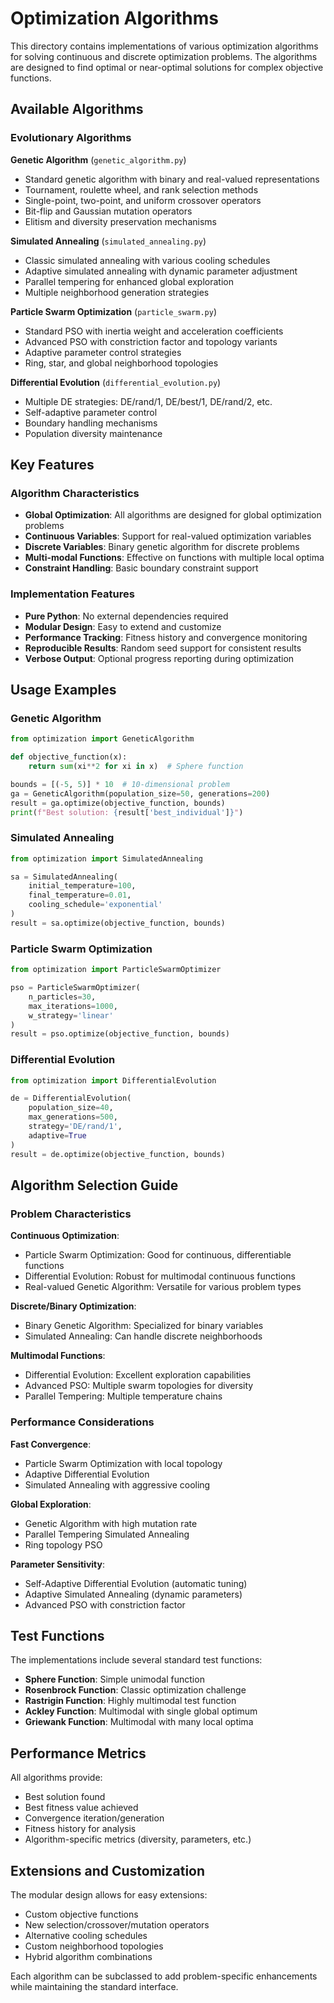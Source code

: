 # Optimization Algorithms

This directory contains implementations of various optimization algorithms for solving continuous and discrete optimization problems. The algorithms are designed to find optimal or near-optimal solutions for complex objective functions.

## Available Algorithms

### Evolutionary Algorithms

**Genetic Algorithm** (`genetic_algorithm.py`)
- Standard genetic algorithm with binary and real-valued representations
- Tournament, roulette wheel, and rank selection methods
- Single-point, two-point, and uniform crossover operators
- Bit-flip and Gaussian mutation operators
- Elitism and diversity preservation mechanisms

**Simulated Annealing** (`simulated_annealing.py`)
- Classic simulated annealing with various cooling schedules
- Adaptive simulated annealing with dynamic parameter adjustment
- Parallel tempering for enhanced global exploration
- Multiple neighborhood generation strategies

**Particle Swarm Optimization** (`particle_swarm.py`)
- Standard PSO with inertia weight and acceleration coefficients
- Advanced PSO with constriction factor and topology variants
- Adaptive parameter control strategies
- Ring, star, and global neighborhood topologies

**Differential Evolution** (`differential_evolution.py`)
- Multiple DE strategies: DE/rand/1, DE/best/1, DE/rand/2, etc.
- Self-adaptive parameter control
- Boundary handling mechanisms
- Population diversity maintenance

## Key Features

### Algorithm Characteristics

- **Global Optimization**: All algorithms are designed for global optimization problems
- **Continuous Variables**: Support for real-valued optimization variables
- **Discrete Variables**: Binary genetic algorithm for discrete problems
- **Multi-modal Functions**: Effective on functions with multiple local optima
- **Constraint Handling**: Basic boundary constraint support

### Implementation Features

- **Pure Python**: No external dependencies required
- **Modular Design**: Easy to extend and customize
- **Performance Tracking**: Fitness history and convergence monitoring
- **Reproducible Results**: Random seed support for consistent results
- **Verbose Output**: Optional progress reporting during optimization

## Usage Examples

### Genetic Algorithm
```python
from optimization import GeneticAlgorithm

def objective_function(x):
    return sum(xi**2 for xi in x)  # Sphere function

bounds = [(-5, 5)] * 10  # 10-dimensional problem
ga = GeneticAlgorithm(population_size=50, generations=200)
result = ga.optimize(objective_function, bounds)
print(f"Best solution: {result['best_individual']}")
```

### Simulated Annealing
```python
from optimization import SimulatedAnnealing

sa = SimulatedAnnealing(
    initial_temperature=100,
    final_temperature=0.01,
    cooling_schedule='exponential'
)
result = sa.optimize(objective_function, bounds)
```

### Particle Swarm Optimization
```python
from optimization import ParticleSwarmOptimizer

pso = ParticleSwarmOptimizer(
    n_particles=30,
    max_iterations=1000,
    w_strategy='linear'
)
result = pso.optimize(objective_function, bounds)
```

### Differential Evolution
```python
from optimization import DifferentialEvolution

de = DifferentialEvolution(
    population_size=40,
    max_generations=500,
    strategy='DE/rand/1',
    adaptive=True
)
result = de.optimize(objective_function, bounds)
```

## Algorithm Selection Guide

### Problem Characteristics

**Continuous Optimization**:
- Particle Swarm Optimization: Good for continuous, differentiable functions
- Differential Evolution: Robust for multimodal continuous functions
- Real-valued Genetic Algorithm: Versatile for various problem types

**Discrete/Binary Optimization**:
- Binary Genetic Algorithm: Specialized for binary variables
- Simulated Annealing: Can handle discrete neighborhoods

**Multimodal Functions**:
- Differential Evolution: Excellent exploration capabilities
- Advanced PSO: Multiple swarm topologies for diversity
- Parallel Tempering: Multiple temperature chains

### Performance Considerations

**Fast Convergence**:
- Particle Swarm Optimization with local topology
- Adaptive Differential Evolution
- Simulated Annealing with aggressive cooling

**Global Exploration**:
- Genetic Algorithm with high mutation rate
- Parallel Tempering Simulated Annealing
- Ring topology PSO

**Parameter Sensitivity**:
- Self-Adaptive Differential Evolution (automatic tuning)
- Adaptive Simulated Annealing (dynamic parameters)
- Advanced PSO with constriction factor

## Test Functions

The implementations include several standard test functions:

- **Sphere Function**: Simple unimodal function
- **Rosenbrock Function**: Classic optimization challenge
- **Rastrigin Function**: Highly multimodal test function
- **Ackley Function**: Multimodal with single global optimum
- **Griewank Function**: Multimodal with many local optima

## Performance Metrics

All algorithms provide:
- Best solution found
- Best fitness value achieved
- Convergence iteration/generation
- Fitness history for analysis
- Algorithm-specific metrics (diversity, parameters, etc.)

## Extensions and Customization

The modular design allows for easy extensions:
- Custom objective functions
- New selection/crossover/mutation operators
- Alternative cooling schedules
- Custom neighborhood topologies
- Hybrid algorithm combinations

Each algorithm can be subclassed to add problem-specific enhancements while maintaining the standard interface.
